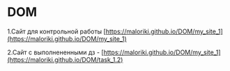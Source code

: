 # DOM
1.Сайт для контрольной работы 
[https://maloriki.github.io/DOM/my_site_1](https://maloriki.github.io/DOM/my_site_1)

2.Сайт с выполнененными дз -
[https://maloriki.github.io/DOM/my_site_1](https://maloriki.github.io/DOM/task_1.2)
